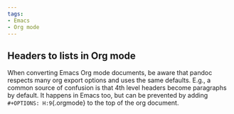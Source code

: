 ```yaml
---
tags:
- Emacs
- Org mode
---
```


## Headers to lists in Org mode

When converting Emacs Org mode documents, be aware that pandoc respects
many org export options and uses the same defaults. E.g., a common
source of confusion is that 4th level headers become paragraphs by
default. It happens in Emacs too, but can be prevented by adding
`#+OPTIONS: H:9`{.orgmode} to the top of the org document.

